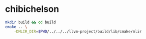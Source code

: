 # chibichelson

```bash
mkdir build && cd build
cmake .. \
    -DMLIR_DIR=$PWD/../../../llvm-project/build/lib/cmake/mlir
```

